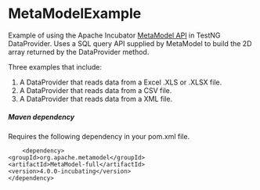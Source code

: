 MetaModelExample
================

Example of using the Apache Incubator [MetaModel API](http://metamodel.incubator.apache.org/) in TestNG DataProvider.   Uses a SQL query API supplied by MetaModel to build the 2D array returned by the DataProvider method.

Three examples that include:

1. A DataProvider that reads data from a Excel .XLS or .XLSX file.
2. A DataProvider that reads data from a CSV file.
3. A DataProvider that reads data from a XML file.



##### Maven dependency

Requires the following dependency in your pom.xml file.
```
	<dependency>
<groupId>org.apache.metamodel</groupId>
<artifactId>MetaModel-full</artifactId>
<version>4.0.0-incubating</version>
</dependency>
```


